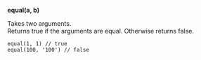 **equal(a, b)**

Takes two arguments.  
Returns true if the arguments are equal. Otherwise returns false.

    equal(1, 1) // true
    equal(100, '100') // false 